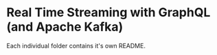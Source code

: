 # Real Time Streaming with GraphQL (and Apache Kafka)

Each individual folder contains it's own README.

